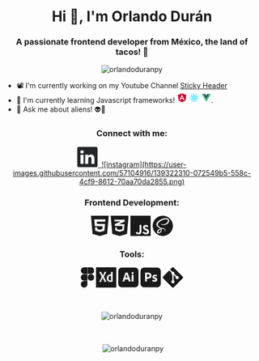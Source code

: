 <h1 align="center">Hi 👋, I'm Orlando Durán</h1>
<h3 align="center">A passionate frontend developer from México, the land of tacos! 🌮</h3>

<p align="center"> <img src="https://komarev.com/ghpvc/?username=orlandoduranpy&label=Profile%20views&color=0e75b6&style=flat" alt="orlandoduranpy" /> </p>

- 📽️ I'm currently working on my Youtube Channel [Sticky Header](https://www.youtube.com/channel/UCjyik2OU1z9zQoTeg3tyDAQ)
- 📖 I'm currently learning Javascript frameworks! <svg xmlns="http://www.w3.org/2000/svg" xmlns:xlink="http://www.w3.org/1999/xlink" aria-hidden="true" role="img" width="20" height="20" preserveAspectRatio="xMidYMid meet" viewBox="0 0 32 32"><path fill="#dd0031" d="M16 2L2.966 6.648l1.988 17.234L16 30l11.046-6.118l1.988-17.234L16 2z"/><path fill="#c3002f" d="M16 2v3.108v-.014V30l11.046-6.118l1.988-17.234L16 2z"/><path d="M16 5.094l-8.148 18.27h3.038l1.638-4.088h6.916l1.638 4.088h3.038L16 5.094zm2.38 11.662h-4.76L16 11.03z" fill="#fff"/></svg> <svg xmlns="http://www.w3.org/2000/svg" xmlns:xlink="http://www.w3.org/1999/xlink" aria-hidden="true" role="img" width="20" height="20" preserveAspectRatio="xMidYMid meet" viewBox="0 0 32 32"><circle cx="16" cy="15.974" r="2.5" fill="#00d8ff"/><path d="M16 21.706a28.385 28.385 0 0 1-8.88-1.2a11.3 11.3 0 0 1-3.657-1.958A3.543 3.543 0 0 1 2 15.974c0-1.653 1.816-3.273 4.858-4.333A28.755 28.755 0 0 1 16 10.293a28.674 28.674 0 0 1 9.022 1.324a11.376 11.376 0 0 1 3.538 1.866A3.391 3.391 0 0 1 30 15.974c0 1.718-2.03 3.459-5.3 4.541a28.8 28.8 0 0 1-8.7 1.191zm0-10.217a27.948 27.948 0 0 0-8.749 1.282c-2.8.977-4.055 2.313-4.055 3.2c0 .928 1.349 2.387 4.311 3.4A27.21 27.21 0 0 0 16 20.51a27.6 27.6 0 0 0 8.325-1.13C27.4 18.361 28.8 16.9 28.8 15.974a2.327 2.327 0 0 0-1.01-1.573a10.194 10.194 0 0 0-3.161-1.654A27.462 27.462 0 0 0 16 11.489z" fill="#00d8ff"/><path d="M10.32 28.443a2.639 2.639 0 0 1-1.336-.328c-1.432-.826-1.928-3.208-1.327-6.373a28.755 28.755 0 0 1 3.4-8.593a28.676 28.676 0 0 1 5.653-7.154a11.376 11.376 0 0 1 3.384-2.133a3.391 3.391 0 0 1 2.878 0c1.489.858 1.982 3.486 1.287 6.859a28.806 28.806 0 0 1-3.316 8.133a28.385 28.385 0 0 1-5.476 7.093a11.3 11.3 0 0 1-3.523 2.189a4.926 4.926 0 0 1-1.624.307zm1.773-14.7a27.948 27.948 0 0 0-3.26 8.219c-.553 2.915-.022 4.668.75 5.114c.8.463 2.742.024 5.1-2.036a27.209 27.209 0 0 0 5.227-6.79a27.6 27.6 0 0 0 3.181-7.776c.654-3.175.089-5.119-.713-5.581a2.327 2.327 0 0 0-1.868.089A10.194 10.194 0 0 0 17.5 6.9a27.464 27.464 0 0 0-5.4 6.849z" fill="#00d8ff"/><path d="M21.677 28.456c-1.355 0-3.076-.82-4.868-2.361a28.756 28.756 0 0 1-5.747-7.237a28.676 28.676 0 0 1-3.374-8.471a11.376 11.376 0 0 1-.158-4A3.391 3.391 0 0 1 8.964 3.9c1.487-.861 4.01.024 6.585 2.31a28.8 28.8 0 0 1 5.39 6.934a28.384 28.384 0 0 1 3.41 8.287a11.3 11.3 0 0 1 .137 4.146a3.543 3.543 0 0 1-1.494 2.555a2.59 2.59 0 0 1-1.315.324zm-9.58-10.2a27.949 27.949 0 0 0 5.492 6.929c2.249 1.935 4.033 2.351 4.8 1.9c.8-.465 1.39-2.363.782-5.434A27.212 27.212 0 0 0 19.9 13.74a27.6 27.6 0 0 0-5.145-6.64c-2.424-2.152-4.39-2.633-5.191-2.169a2.327 2.327 0 0 0-.855 1.662a10.194 10.194 0 0 0 .153 3.565a27.465 27.465 0 0 0 3.236 8.1z" fill="#00d8ff"/></svg> <svg xmlns="http://www.w3.org/2000/svg" xmlns:xlink="http://www.w3.org/1999/xlink" aria-hidden="true" role="img" width="20" height="20" preserveAspectRatio="xMidYMid meet" viewBox="0 0 32 32"><path d="M24.4 3.925H30l-14 24.15L2 3.925h10.71l3.29 5.6l3.22-5.6z" fill="#41b883"/><path d="M2 3.925l14 24.15l14-24.15h-5.6L16 18.415L7.53 3.925z" fill="#41b883"/><path d="M7.53 3.925L16 18.485l8.4-14.56h-5.18L16 9.525l-3.29-5.6z" fill="#35495e"/></svg>.
- 💬 Ask me about aliens! 👽👾

<h3 align="center">Connect with me:</h3>
<p align="center">
<a href="https://www.linkedin.com/in/orlandoduranpy/">
	<svg xmlns="http://www.w3.org/2000/svg" xmlns:xlink="http://www.w3.org/1999/xlink" aria-hidden="true" role="img" width="40" height="40" preserveAspectRatio="xMidYMid meet" viewBox="0 0 16 16"><g fill="#252629"><path d="M0 1.146C0 .513.526 0 1.175 0h13.65C15.474 0 16 .513 16 1.146v13.708c0 .633-.526 1.146-1.175 1.146H1.175C.526 16 0 15.487 0 14.854V1.146zm4.943 12.248V6.169H2.542v7.225h2.401zm-1.2-8.212c.837 0 1.358-.554 1.358-1.248c-.015-.709-.52-1.248-1.342-1.248c-.822 0-1.359.54-1.359 1.248c0 .694.521 1.248 1.327 1.248h.016zm4.908 8.212V9.359c0-.216.016-.432.08-.586c.173-.431.568-.878 1.232-.878c.869 0 1.216.662 1.216 1.634v3.865h2.401V9.25c0-2.22-1.184-3.252-2.764-3.252c-1.274 0-1.845.7-2.165 1.193v.025h-.016a5.54 5.54 0 0 1 .016-.025V6.169h-2.4c.03.678 0 7.225 0 7.225h2.4z"/></g></svg>
</a>
<a href="https://www.instagram.com/orlandoduranpy/">
<img>
![instagram](https://user-images.githubusercontent.com/57104916/139322310-072549b5-558c-4cf9-8612-70aa70da2855.png)
</>
</a>
</p>

<h3 align=center>Frontend Development:</h3>
<p align=center>
<svg xmlns="http://www.w3.org/2000/svg" xmlns:xlink="http://www.w3.org/1999/xlink" aria-hidden="true" role="img" width="35" height="40" preserveAspectRatio="xMidYMid meet" viewBox="0 0 21 24"><path d="M16.95 7.035l.24-2.625H3.929l.705 8.01h9.18l-.33 3.42l-2.955.795l-2.94-.795l-.195-2.1H4.769l.33 4.17l5.43 1.5h.06v-.015l5.385-1.485l.75-8.16h-9.66l-.225-2.715zM0 0h21.12L19.2 21.57L10.53 24l-8.61-2.43z" fill="currentColor"/></svg>
<svg xmlns="http://www.w3.org/2000/svg" xmlns:xlink="http://www.w3.org/1999/xlink" aria-hidden="true" role="img" width="35" height="40" preserveAspectRatio="xMidYMid meet" viewBox="0 0 21 24"><path d="M19.366 21.423L21.279 0H0l.025.278L1.91 21.426l.016.176L10.559 24h.136l8.653-2.4l.016-.176zM10.658 4.679h6.183l-.186 2.16l-6.1 2.712l.102.488h5.724l-.659 7.551L10.636 19l-5.084-1.408l-.32-3.616h2.093l.168 1.833l.016.178l3.085.82h.133l3.051-.848l.015-.177l.288-3.386l.023-.276H5.057l-.19-2.173l6.309-2.701l-.1-.49h-6.48l-.185-2.08h6.24z" fill="currentColor"/></svg> 
<svg xmlns="http://www.w3.org/2000/svg" xmlns:xlink="http://www.w3.org/1999/xlink" aria-hidden="true" role="img" width="40" height="40" preserveAspectRatio="xMidYMid meet" viewBox="0 0 24 24"><g fill="none"><path fill-rule="evenodd" clip-rule="evenodd" d="M0 0h24v24H0V0zm18.347 20.12c-1.113 0-1.742-.58-2.225-1.37l-1.833 1.065c.662 1.308 2.015 2.306 4.11 2.306c2.142 0 3.737-1.112 3.737-3.143c0-1.883-1.082-2.72-2.998-3.543l-.564-.241c-.968-.42-1.387-.693-1.387-1.37c0-.547.42-.966 1.08-.966c.647 0 1.064.273 1.451.966l1.756-1.127c-.743-1.307-1.773-1.806-3.207-1.806c-2.014 0-3.303 1.288-3.303 2.98c0 1.835 1.08 2.704 2.708 3.397l.564.242c1.029.45 1.642.724 1.642 1.497c0 .646-.597 1.113-1.531 1.113zm-8.74-.015c-.775 0-1.098-.53-1.452-1.16l-1.836 1.112c.532 1.126 1.578 2.06 3.383 2.06c1.999 0 3.368-1.063 3.368-3.398v-7.7h-2.255v7.67c0 1.127-.468 1.416-1.209 1.416z" fill="currentColor"/></g></svg> 
<svg xmlns="http://www.w3.org/2000/svg" xmlns:xlink="http://www.w3.org/1999/xlink" aria-hidden="true" role="img" width="40" height="40" preserveAspectRatio="xMidYMid meet" viewBox="0 0 24 24"><g fill="none"><path d="M12 0c6.6 0 12 5.4 12 12s-5.4 12-12 12S0 18.6 0 12S5.4 0 12 0zM9.6 15.975c.15.675.15 1.275 0 1.8L9.525 18c0 .075-.075.15-.075.15c-.15.3-.3.525-.525.825c-.675.75-1.65 1.05-2.1.825c-.45-.225-.225-1.35.6-2.175c.9-.9 2.1-1.5 2.1-1.5l.075-.15zM19.5 5.1c-.525-2.1-4.05-2.85-7.425-1.65c-1.95.75-4.125 1.875-5.7 3.3c-1.875 1.725-2.1 3.225-2.025 3.825C4.8 12.75 7.8 14.25 9.075 15.3C8.7 15.45 6 16.8 5.4 18.225c-.675 1.5.075 2.55.6 2.625c1.575.45 3.225-.375 4.05-1.65c.825-1.275.75-2.85.375-3.675a3.532 3.532 0 0 1 1.8-.075c2.1.225 2.55 1.575 2.4 2.1c-.15.525-.525.825-.675.975c-.15.075-.225.15-.15.15c0 .075.075.075.225.075c.15 0 1.125-.45 1.125-1.5c.075-1.275-1.2-2.7-3.375-2.7c-.9 0-1.5.075-1.875.225c0-.075-.075-.075-.075-.075c-1.35-1.425-3.825-2.475-3.75-4.425c0-.675.3-2.55 4.8-4.8c3.675-1.875 6.675-1.35 7.2-.225c.75 1.575-1.575 4.575-5.4 5.025c-1.5.15-2.25-.375-2.4-.6c-.225-.225-.225-.225-.3-.225c-.15.075-.075.225 0 .375c.15.3.6.825 1.425 1.125c.675.225 2.4.375 4.5-.45c2.325-.9 4.125-3.375 3.6-5.475V5.1z" fill="currentColor"/></g></svg>

</p>

<h3 align=center>Tools:</h3>
<p align=center>
<svg xmlns="http://www.w3.org/2000/svg" xmlns:xlink="http://www.w3.org/1999/xlink" aria-hidden="true" role="img" width="26.57" height="40" preserveAspectRatio="xMidYMid meet" viewBox="0 0 340 512"><path d="M83.299 0h82.964v165.93H83.3C-26.11 161.653-27.215 4.492 83.299 0zm0 338.957h82.964v-165.93H83.3c-110.514 4.492-109.409 161.653 0 165.93zM256.326 0H173.36v165.93h82.966c110.882-5.934 109.5-162.543 0-165.93zm-90.063 429.02v-82.966H83.3c-67.702 0-110.514 79.376-63.429 136.388c44.892 56.509 146.393 28.336 146.393-53.422zM339.46 255.992c0-63.76-69.498-103.825-124.795-71.945s-55.298 112.011 0 143.891s124.795-8.186 124.795-71.946z" fill="currentColor"/></svg>
<svg xmlns="http://www.w3.org/2000/svg" xmlns:xlink="http://www.w3.org/1999/xlink" aria-hidden="true" role="img" width="40" height="40" preserveAspectRatio="xMidYMid meet" viewBox="0 0 512 512"><path d="M0 0v512h512V0H0zm217.538 367.527L170.2 269.97l-45.673 97.324H80.013l65.508-124.798L82.184 116.3h46.202l44.842 95.927l44.466-96.16h43.37l-63.389 122.47l67.132 128.99h-47.27zm202.959-10.245c-19.558 9.314-40.048 13.505-59.606 13.505c-50.524.233-86.613-30.967-86.613-94.298c1.644-64.876 44.872-101.077 105.473-96.16V116.3h41.444v215.604c.086 25.713 2.924 23.24-.698 25.378zM379.75 216.884v115.252c-40.907 10.615-63.525-14.28-63.33-57.51c.154-44.334 29.282-67.343 63.33-57.742z" fill="currentColor"/></svg>
<svg xmlns="http://www.w3.org/2000/svg" xmlns:xlink="http://www.w3.org/1999/xlink" aria-hidden="true" role="img" width="40" height="40" preserveAspectRatio="xMidYMid meet" viewBox="0 0 24 24"><path d="M10.53 10.73c-.1-.31-.19-.61-.29-.92c-.1-.31-.19-.6-.27-.89c-.08-.28-.15-.54-.22-.78h-.02c-.09.43-.2.86-.34 1.29c-.15.48-.3.98-.46 1.48c-.14.51-.29.98-.44 1.4h2.54c-.06-.211-.14-.46-.23-.721c-.09-.269-.18-.559-.27-.859zM19.75.3H4.25C1.9.3 0 2.2 0 4.55v14.9c0 2.35 1.9 4.25 4.25 4.25h15.5c2.35 0 4.25-1.9 4.25-4.25V4.55C24 2.2 22.1.3 19.75.3zM14.7 16.83h-2.091c-.069.01-.139-.04-.159-.11l-.82-2.38H7.91l-.76 2.35c-.02.09-.1.15-.19.141H5.08c-.11 0-.14-.061-.11-.18L8.19 7.38c.03-.1.06-.21.1-.33c.04-.21.06-.43.06-.65c-.01-.05.03-.1.08-.11h2.59c.08 0 .12.03.13.08l3.65 10.3c.03.109 0 .16-.1.16zm3.4-.15c0 .11-.039.16-.129.16H16.01c-.1 0-.15-.061-.15-.16v-7.7c0-.1.041-.14.131-.14h1.98c.09 0 .129.05.129.14v7.7zm-.209-9.03a1.18 1.18 0 0 1-.911.35c-.33.01-.65-.12-.891-.35a1.3 1.3 0 0 1-.34-.92c-.01-.34.12-.66.359-.89c.242-.23.562-.35.892-.35c.391 0 .689.12.91.35c.22.24.34.56.33.89c.01.34-.11.67-.349.92z" fill="currentColor"/></svg>
<svg xmlns="http://www.w3.org/2000/svg" xmlns:xlink="http://www.w3.org/1999/xlink" aria-hidden="true" role="img" width="40" height="40" preserveAspectRatio="xMidYMid meet" viewBox="0 0 24 24"><path d="M9.85 8.42c-.37-.15-.77-.21-1.18-.2c-.26 0-.49 0-.68.01c-.2-.01-.34 0-.41.01v3.36c.14.01.27.02.39.02h.53c.39 0 .78-.06 1.15-.18c.32-.09.6-.28.82-.53c.21-.25.31-.59.31-1.03c.01-.31-.07-.62-.23-.89a1.45 1.45 0 0 0-.7-.57zM19.75.3H4.25C1.9.3 0 2.2 0 4.55v14.899c0 2.35 1.9 4.25 4.25 4.25h15.5c2.35 0 4.25-1.9 4.25-4.25V4.55C24 2.2 22.1.3 19.75.3zm-7.391 11.65c-.399.56-.959.98-1.609 1.22c-.68.25-1.43.34-2.25.34c-.24 0-.4 0-.5-.01s-.24-.01-.43-.01v3.209c.01.07-.04.131-.11.141H5.52c-.08 0-.12-.041-.12-.131V6.42c0-.07.03-.11.1-.11c.17 0 .33 0 .56-.01c.24-.01.49-.01.76-.02s.56-.01.87-.02c.31-.01.61-.01.91-.01c.82 0 1.5.1 2.06.31c.5.17.96.45 1.34.82c.32.32.57.71.73 1.14c.149.42.229.85.229 1.3c.001.86-.199 1.57-.6 2.13zm7.091 3.89c-.28.4-.671.709-1.12.891c-.49.209-1.09.318-1.811.318c-.459 0-.91-.039-1.359-.129c-.35-.061-.7-.17-1.02-.32c-.07-.039-.121-.109-.111-.189v-1.74c0-.029.011-.07.041-.09c.029-.02.06-.01.09.01c.39.23.8.391 1.24.49c.379.1.779.15 1.18.15c.38 0 .65-.051.83-.141c.16-.07.27-.24.27-.42c0-.141-.08-.27-.24-.4c-.16-.129-.489-.279-.979-.471c-.51-.18-.979-.42-1.42-.719a2.625 2.625 0 0 1-.761-.85a2.158 2.158 0 0 1-.229-1.021c0-.43.12-.84.341-1.21c.25-.4.619-.72 1.049-.92c.469-.239 1.059-.349 1.769-.349c.41 0 .83.03 1.24.09c.3.04.59.12.86.23c.039.01.08.05.1.09c.01.04.02.08.02.12v1.63c0 .04-.02.08-.05.1c-.09.02-.14.02-.18 0c-.3-.16-.62-.27-.96-.34c-.37-.08-.74-.13-1.12-.13c-.2-.01-.41.02-.601.07c-.129.03-.24.1-.31.2c-.05.08-.08.18-.08.27s.04.18.101.26c.09.11.209.2.34.27c.229.12.47.23.709.33c.541.18 1.061.43 1.541.73c.33.209.6.49.789.83c.16.318.24.67.23 1.029c.011.471-.129.94-.389 1.331z" fill="currentColor"/></svg>
<svg xmlns="http://www.w3.org/2000/svg" xmlns:xlink="http://www.w3.org/1999/xlink" aria-hidden="true" role="img" width="40" height="40" preserveAspectRatio="xMidYMid meet" viewBox="0 0 32 32"><path d="M31.396 14.573L17.422.604a2.06 2.06 0 0 0-2.917 0l-2.896 2.901l3.682 3.677a2.444 2.444 0 0 1 2.516.589c.688.688.88 1.677.589 2.531l3.542 3.547a2.439 2.439 0 0 1 2.531.583c.964.958.964 2.51 0 3.469a2.447 2.447 0 0 1-3.464 0a2.462 2.462 0 0 1-.542-2.661l-3.318-3.302v8.703c.234.115.458.271.651.464c.953.964.953 2.51 0 3.469a2.465 2.465 0 0 1-3.479 0a2.453 2.453 0 0 1 .807-4.005v-8.786a2.587 2.587 0 0 1-.802-.536a2.442 2.442 0 0 1-.526-2.677l-3.615-3.635l-9.583 9.578a2.078 2.078 0 0 0 0 2.917l13.974 13.969a2.06 2.06 0 0 0 2.917 0l13.906-13.906a2.06 2.06 0 0 0 0-2.917z" fill="currentColor"/></svg>
</p>
<br>
<p align=center><img align="center" src="https://github-readme-stats.vercel.app/api/top-langs?username=orlandoduranpy&show_icons=true&locale=en&layout=compact" alt="orlandoduranpy" /></p>
<br>
<p align=center>&nbsp;<img align="center" src="https://github-readme-stats.vercel.app/api?username=orlandoduranpy&show_icons=true&locale=en" alt="orlandoduranpy" /></p>
<br>
<br>







